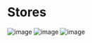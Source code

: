 # Stores
![image](https://user-images.githubusercontent.com/43540496/80394997-87a86780-88aa-11ea-9c71-ee16c5f49421.png)
![image](https://user-images.githubusercontent.com/43540496/80395241-d35b1100-88aa-11ea-8192-9025251607b9.png)
![image](https://user-images.githubusercontent.com/43540496/80395473-2a60e600-88ab-11ea-86ae-11b170d3d516.png)
